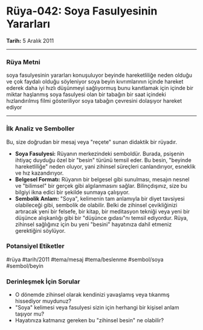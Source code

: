 # Rüya-042: Soya Fasulyesinin Yararları
**Tarih:** 5 Aralık 2011

---
### Rüya Metni

soya fasulyesinin yararları konuşuluyor beyinde hareketliliğe neden olduğu ve çok faydalı olduğu söyleniyor soya beyin kıvrımlarının içinde hareket ederek daha iyi hızlı düşünmeyi sağlıyormuş bunu kanıtlamak için içinde bir miktar haşlanmış soya fasulyesi olan bir tabağın bir saat içindeki hızlandırılmış filmi gösteriliyor soya tabağın çevresini dolaşıyor hareket ediyor

---
### İlk Analiz ve Semboller

Bu, size doğrudan bir mesaj veya "reçete" sunan didaktik bir rüyadır.

* **Soya Fasulyesi:** Rüyanın merkezindeki semboldür. Burada, psişenin ihtiyaç duyduğu özel bir "besin" türünü temsil eder. Bu besin, "beyinde hareketliliğe" neden oluyor, yani zihinsel süreçleri canlandırıyor, esneklik ve hız kazandırıyor.
* **Belgesel Formatı:** Rüyanın bir belgesel gibi sunulması, mesajın nesnel ve "bilimsel" bir gerçek gibi algılanmasını sağlar. Bilinçdışınız, size bu bilgiyi ikna edici bir şekilde sunmaya çalışıyor.
* **Sembolik Anlam:** "Soya", kelimenin tam anlamıyla bir diyet tavsiyesi olabileceği gibi, sembolik de olabilir. Belki de zihinsel çevikliğinizi artıracak yeni bir felsefe, bir kitap, bir meditasyon tekniği veya yeni bir düşünce alışkanlığı gibi bir "düşünce gıdası"nı temsil ediyordur. Rüya, zihinsel sağlığınız için bu yeni "besini" hayatınıza dahil etmeniz gerektiğini söylüyor.

### Potansiyel Etiketler
#rüya #tarih/2011 #tema/mesaj #tema/beslenme #sembol/soya #sembol/beyin

### Derinleşmek İçin Sorular
* O dönemde zihinsel olarak kendinizi yavaşlamış veya tıkanmış hissediyor muydunuz?
* "Soya" kelimesi veya fasulyesi sizin için herhangi bir kişisel anlam taşıyor mu?
* Hayatınıza katmanız gereken bu "zihinsel besin" ne olabilir?